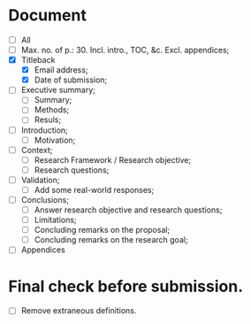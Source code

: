 # Document

- [ ]  All
  - [ ] Max. no. of p.: 30. Incl. intro., TOC, &c. Excl. appendices;
- [x] Titleback
  - [x] Email address;
  - [x] Date of submission;
- [ ] Executive summary;
  - [ ] Summary;
  - [ ] Methods;
  - [ ] Resuls;
- [ ] Introduction;
  - [ ] Motivation;
- [ ] Context;
  - [ ] Research Framework / Research objective;
  - [ ] Research questions;
- [ ] Validation;
  - [ ] Add some real-world responses;
- [ ] Conclusions;
  - [ ] Answer research objective and research questions;
  - [ ] Limitations;
  - [ ] Concluding remarks on the proposal;
  - [ ] Concluding remarks on the research goal;
- [ ] Appendices

# Final check before submission.

  - [ ] Remove extraneous definitions.
